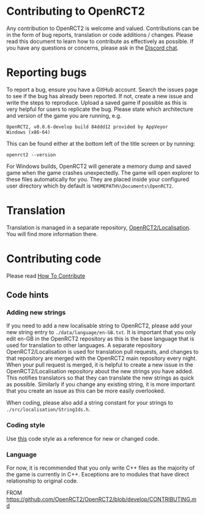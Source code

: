 # Contributing to OpenRCT2
Any contribution to OpenRCT2 is welcome and valued. Contributions can be in the form of bug reports, translation or code
additions / changes. Please read this document to learn how to contribute as effectively as possible. If you have any
questions or concerns, please ask in the [Discord chat](https://discordapp.com/invite/fsEwSWs).

# Reporting bugs
To report a bug, ensure you have a GitHub account. Search the issues page to see if the bug has already been reported.
If not, create a new issue and write the steps to reproduce. Upload a saved game if possible as this is very helpful
for users to replicate the bug. Please state which architecture and version of the game you are running, e.g.
```
OpenRCT2, v0.0.6-develop build 84ddd12 provided by AppVeyor
Windows (x86-64)
```

This can be found either at the bottom left of the title screen or
by running:
```
openrct2 --version
```

For Windows builds, OpenRCT2 will generate a memory dump and saved game when the game crashes unexpectedly. The game
will open explorer to these files automatically for you. They are placed inside your configured user directory which
by default is `%HOMEPATH%\Documents\OpenRCT2`.

# Translation
Translation is managed in a separate repository, [OpenRCT2/Localisation](https://github.com/OpenRCT2/Localisation).
You will find more information there.

# Contributing code
Please read [How To Contribute](https://github.com/OpenRCT2/OpenRCT2/wiki/How-To-Contribute)

## Code hints
### Adding new strings
If you need to add a new localisable string to OpenRCT2, please add your new string entry to ```./data/language/en-GB.txt```.
It is important that you only edit en-GB in the OpenRCT2 repository as this is the base language that is used for
translation to other languages. A separate repository OpenRCT2/Localisation is used for translation pull requests, and changes
to that repository are merged with the OpenRCT2 main repository every night. When your pull request is merged, it is helpful
to create a new issue in the OpenRCT2/Localisation repository about the new strings you have added. This notifies translators
so that they can translate the new strings as quick as possible. Similarly if you change any existing string, it is more
important that you create an issue as this can be more easily overlooked.

When coding, please also add a string constant for your strings to ```./src/localisation/StringIds.h```.

### Coding style
Use [this](https://github.com/OpenRCT2/OpenRCT2/wiki/Coding-Style) code style as a reference for new or changed code.

### Language
For now, it is recommended that you only write C++ files as the majority of the game is currently in
C++. Exceptions are to modules that have direct relationship to original code.

FROM https://github.com/OpenRCT2/OpenRCT2/blob/develop/CONTRIBUTING.md
